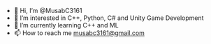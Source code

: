 - 👋 Hi, I’m @MusabC3161
- 👀 I’m interested in C++, Python, C# and Unity Game Development
- 🌱 I’m currently learning C++ and ML
- 📫 How to reach me musabc3161@gmail.com

<!---
MusabC3161/MusabC3161 is a ✨ special ✨ repository because its `README.md` (this file) appears on your GitHub profile.
You can click the Preview link to take a look at your changes.
--->
